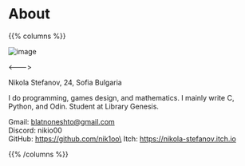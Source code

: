 
# About

{{% columns %}}

![image](../photo.jpg)

<--->

Nikola Stefanov, 24, Sofia Bulgaria

I do programming, games design, and mathematics. I mainly write C, Python, and Odin. Student at Library Genesis.

Gmail: blatnoneshto@gmail.com\
Discord: nikio00\
GitHub: https://github.com/nik1oo\
Itch: https://nikola-stefanov.itch.io

{{% /columns %}}
